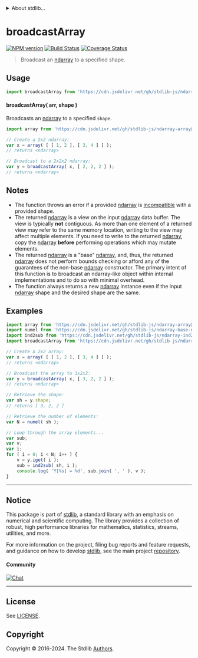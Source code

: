 <!--

@license Apache-2.0

Copyright (c) 2021 The Stdlib Authors.

Licensed under the Apache License, Version 2.0 (the "License");
you may not use this file except in compliance with the License.
You may obtain a copy of the License at

   http://www.apache.org/licenses/LICENSE-2.0

Unless required by applicable law or agreed to in writing, software
distributed under the License is distributed on an "AS IS" BASIS,
WITHOUT WARRANTIES OR CONDITIONS OF ANY KIND, either express or implied.
See the License for the specific language governing permissions and
limitations under the License.

-->


<details>
  <summary>
    About stdlib...
  </summary>
  <p>We believe in a future in which the web is a preferred environment for numerical computation. To help realize this future, we've built stdlib. stdlib is a standard library, with an emphasis on numerical and scientific computation, written in JavaScript (and C) for execution in browsers and in Node.js.</p>
  <p>The library is fully decomposable, being architected in such a way that you can swap out and mix and match APIs and functionality to cater to your exact preferences and use cases.</p>
  <p>When you use stdlib, you can be absolutely certain that you are using the most thorough, rigorous, well-written, studied, documented, tested, measured, and high-quality code out there.</p>
  <p>To join us in bringing numerical computing to the web, get started by checking us out on <a href="https://github.com/stdlib-js/stdlib">GitHub</a>, and please consider <a href="https://opencollective.com/stdlib">financially supporting stdlib</a>. We greatly appreciate your continued support!</p>
</details>

# broadcastArray

[![NPM version][npm-image]][npm-url] [![Build Status][test-image]][test-url] [![Coverage Status][coverage-image]][coverage-url] <!-- [![dependencies][dependencies-image]][dependencies-url] -->

> Broadcast an [ndarray][@stdlib/ndarray/base/ctor] to a specified shape.

<!-- Section to include introductory text. Make sure to keep an empty line after the intro `section` element and another before the `/section` close. -->

<section class="intro">

</section>

<!-- /.intro -->

<!-- Package usage documentation. -->



<section class="usage">

## Usage

```javascript
import broadcastArray from 'https://cdn.jsdelivr.net/gh/stdlib-js/ndarray-base-broadcast-array@v0.2.1-deno/mod.js';
```

#### broadcastArray( arr, shape )

Broadcasts an [ndarray][@stdlib/ndarray/base/ctor] to a specified `shape`.

```javascript
import array from 'https://cdn.jsdelivr.net/gh/stdlib-js/ndarray-array@deno/mod.js';

// Create a 2x2 ndarray:
var x = array( [ [ 1, 2 ], [ 3, 4 ] ] );
// returns <ndarray>

// Broadcast to a 2x2x2 ndarray:
var y = broadcastArray( x, [ 2, 2, 2 ] );
// returns <ndarray>
```

</section>

<!-- /.usage -->

<!-- Package usage notes. Make sure to keep an empty line after the `section` element and another before the `/section` close. -->

<section class="notes">

## Notes

-   The function throws an error if a provided [ndarray][@stdlib/ndarray/base/ctor] is [incompatible][@stdlib/ndarray/base/broadcast-shapes] with a provided shape.
-   The returned [ndarray][@stdlib/ndarray/base/ctor] is a view on the input [ndarray][@stdlib/ndarray/base/ctor] data buffer. The view is typically **not** contiguous. As more than one element of a returned view may refer to the same memory location, writing to the view may affect multiple elements. If you need to write to the returned [ndarray][@stdlib/ndarray/base/ctor], copy the [ndarray][@stdlib/ndarray/base/ctor] **before** performing operations which may mutate elements.
-   The returned [ndarray][@stdlib/ndarray/base/ctor] is a "base" [ndarray][@stdlib/ndarray/base/ctor], and, thus, the returned [ndarray][@stdlib/ndarray/base/ctor] does not perform bounds checking or afford any of the guarantees of the non-base [ndarray][@stdlib/ndarray/ctor] constructor. The primary intent of this function is to broadcast an ndarray-like object within internal implementations and to do so with minimal overhead.
-   The function always returns a new [ndarray][@stdlib/ndarray/base/ctor] instance even if the input [ndarray][@stdlib/ndarray/base/ctor] shape and the desired shape are the same.

</section>

<!-- /.notes -->

<!-- Package usage examples. -->

<section class="examples">

## Examples

<!-- eslint no-undef: "error" -->

```javascript
import array from 'https://cdn.jsdelivr.net/gh/stdlib-js/ndarray-array@deno/mod.js';
import numel from 'https://cdn.jsdelivr.net/gh/stdlib-js/ndarray-base-numel@deno/mod.js';
import ind2sub from 'https://cdn.jsdelivr.net/gh/stdlib-js/ndarray-ind2sub@deno/mod.js';
import broadcastArray from 'https://cdn.jsdelivr.net/gh/stdlib-js/ndarray-base-broadcast-array@v0.2.1-deno/mod.js';

// Create a 2x2 array:
var x = array( [ [ 1, 2 ], [ 3, 4 ] ] );
// returns <ndarray>

// Broadcast the array to 3x2x2:
var y = broadcastArray( x, [ 3, 2, 2 ] );
// returns <ndarray>

// Retrieve the shape:
var sh = y.shape;
// returns [ 3, 2, 2 ]

// Retrieve the number of elements:
var N = numel( sh );

// Loop through the array elements...
var sub;
var v;
var i;
for ( i = 0; i < N; i++ ) {
    v = y.iget( i );
    sub = ind2sub( sh, i );
    console.log( 'Y[%s] = %d', sub.join( ', ' ), v );
}
```

</section>

<!-- /.examples -->

<!-- Section to include cited references. If references are included, add a horizontal rule *before* the section. Make sure to keep an empty line after the `section` element and another before the `/section` close. -->

<section class="references">

</section>

<!-- /.references -->

<!-- Section for related `stdlib` packages. Do not manually edit this section, as it is automatically populated. -->

<section class="related">

</section>

<!-- /.related -->

<!-- Section for all links. Make sure to keep an empty line after the `section` element and another before the `/section` close. -->


<section class="main-repo" >

* * *

## Notice

This package is part of [stdlib][stdlib], a standard library with an emphasis on numerical and scientific computing. The library provides a collection of robust, high performance libraries for mathematics, statistics, streams, utilities, and more.

For more information on the project, filing bug reports and feature requests, and guidance on how to develop [stdlib][stdlib], see the main project [repository][stdlib].

#### Community

[![Chat][chat-image]][chat-url]

---

## License

See [LICENSE][stdlib-license].


## Copyright

Copyright &copy; 2016-2024. The Stdlib [Authors][stdlib-authors].

</section>

<!-- /.stdlib -->

<!-- Section for all links. Make sure to keep an empty line after the `section` element and another before the `/section` close. -->

<section class="links">

[npm-image]: http://img.shields.io/npm/v/@stdlib/ndarray-base-broadcast-array.svg
[npm-url]: https://npmjs.org/package/@stdlib/ndarray-base-broadcast-array

[test-image]: https://github.com/stdlib-js/ndarray-base-broadcast-array/actions/workflows/test.yml/badge.svg?branch=v0.2.1
[test-url]: https://github.com/stdlib-js/ndarray-base-broadcast-array/actions/workflows/test.yml?query=branch:v0.2.1

[coverage-image]: https://img.shields.io/codecov/c/github/stdlib-js/ndarray-base-broadcast-array/main.svg
[coverage-url]: https://codecov.io/github/stdlib-js/ndarray-base-broadcast-array?branch=main

<!--

[dependencies-image]: https://img.shields.io/david/stdlib-js/ndarray-base-broadcast-array.svg
[dependencies-url]: https://david-dm.org/stdlib-js/ndarray-base-broadcast-array/main

-->

[chat-image]: https://img.shields.io/gitter/room/stdlib-js/stdlib.svg
[chat-url]: https://app.gitter.im/#/room/#stdlib-js_stdlib:gitter.im

[stdlib]: https://github.com/stdlib-js/stdlib

[stdlib-authors]: https://github.com/stdlib-js/stdlib/graphs/contributors

[umd]: https://github.com/umdjs/umd
[es-module]: https://developer.mozilla.org/en-US/docs/Web/JavaScript/Guide/Modules

[deno-url]: https://github.com/stdlib-js/ndarray-base-broadcast-array/tree/deno
[deno-readme]: https://github.com/stdlib-js/ndarray-base-broadcast-array/blob/deno/README.md
[umd-url]: https://github.com/stdlib-js/ndarray-base-broadcast-array/tree/umd
[umd-readme]: https://github.com/stdlib-js/ndarray-base-broadcast-array/blob/umd/README.md
[esm-url]: https://github.com/stdlib-js/ndarray-base-broadcast-array/tree/esm
[esm-readme]: https://github.com/stdlib-js/ndarray-base-broadcast-array/blob/esm/README.md
[branches-url]: https://github.com/stdlib-js/ndarray-base-broadcast-array/blob/main/branches.md

[stdlib-license]: https://raw.githubusercontent.com/stdlib-js/ndarray-base-broadcast-array/main/LICENSE

[@stdlib/ndarray/ctor]: https://github.com/stdlib-js/ndarray-ctor/tree/deno

[@stdlib/ndarray/base/ctor]: https://github.com/stdlib-js/ndarray-base-ctor/tree/deno

[@stdlib/ndarray/base/broadcast-shapes]: https://github.com/stdlib-js/ndarray-base-broadcast-shapes/tree/deno

</section>

<!-- /.links -->

